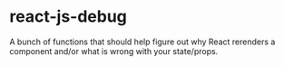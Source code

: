 # react-js-debug

A bunch of functions that should help figure out why React rerenders a component and/or what is wrong with your state/props.
